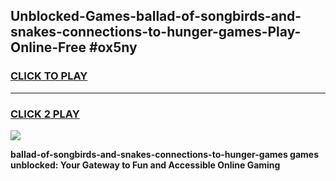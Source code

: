 
## Unblocked-Games-ballad-of-songbirds-and-snakes-connections-to-hunger-games-Play-Online-Free #ox5ny
<h3>
<a href="https://us.freeplayer.one?title=ballad-of-songbirds-and-snakes-connections-to-hunger-games&ref=10M">CLICK TO PLAY</a></h3>
<hr>

<h3>
<a href="https://us.freeplayer.one?title=ballad-of-songbirds-and-snakes-connections-to-hunger-games&ref=10M">CLICK 2 PLAY</a>
  
</h3>

<a href="https://us.freeplayer.one?title=ballad-of-songbirds-and-snakes-connections-to-hunger-games&ref=10M"><img src="https://clearcache.store/games.png"></a>


**ballad-of-songbirds-and-snakes-connections-to-hunger-games games unblocked: Your Gateway to Fun and Accessible Online Gaming**

